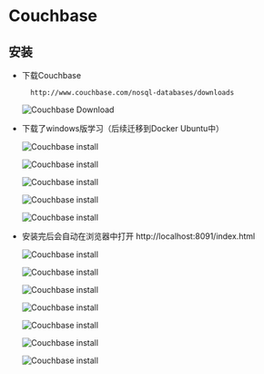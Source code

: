 # Couchbase

## 安装

* 下载Couchbase
	
		http://www.couchbase.com/nosql-databases/downloads

	![Couchbase Download](./pic/setup_download_couchbase.png)

* 下载了windows版学习（后续迁移到Docker Ubuntu中）

	![Couchbase install](./pic/setup_install_001.png)

	![Couchbase install](./pic/setup_install_002.png)

	![Couchbase install](./pic/setup_install_003.png)

	![Couchbase install](./pic/setup_install_004.png)

	![Couchbase install](./pic/setup_install_005.png)

* 安装完后会自动在浏览器中打开 http://localhost:8091/index.html

	![Couchbase install](./pic/setup_guide_001.png)

	![Couchbase install](./pic/setup_guide_002.png)

	![Couchbase install](./pic/setup_guide_003.png)

	![Couchbase install](./pic/setup_guide_004.png)

	![Couchbase install](./pic/setup_guide_005.png)

	![Couchbase install](./pic/setup_guide_006.png)

	![Couchbase install](./pic/setup_guide_007.png)